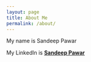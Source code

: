 ```yaml
---
layout: page
title: About Me
permalink: /about/
---
```

My name is Sandeep Pawar


My LinkedIn is  **[Sandeep Pawar](https://www.linkedin.com/in/sanpawar/)**




